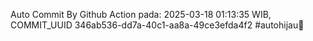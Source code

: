 Auto Commit By Github Action pada: 2025-03-18 01:13:35 WIB, COMMIT_UUID 346ab536-dd7a-40c1-aa8a-49ce3efda4f2 #autohijau🗿
